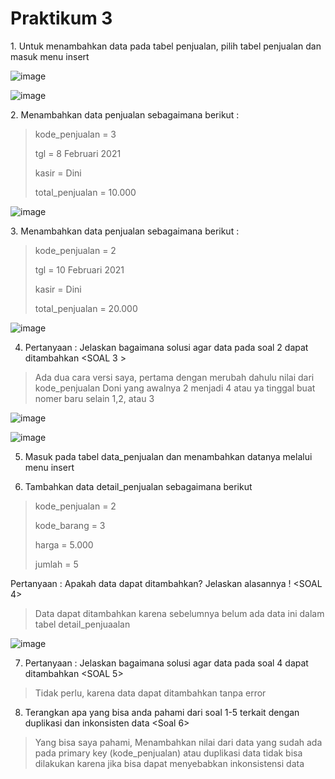 <h1 class="code-line" data-line-start=0 data-line-end=1 ><a id="PRAKTIKUM 3"></a>Praktikum 3</h1>

<p class="has-line-data" data-line-start="7" data-line-end="9">1. Untuk menambahkan data pada tabel penjualan, pilih tabel penjualan dan masuk menu insert</p> 

![image](https://github.com/kevindwiwijaya/Praktikum-Basis-Data/assets/87982064/baa29f45-d175-4f57-8c6f-589cdc8c40bf)

![image](https://github.com/kevindwiwijaya/Praktikum-Basis-Data/assets/87982064/85ee3a99-eacf-454e-bb2c-cd801d6af375)

<p class="has-line-data" data-line-start="7" data-line-end="9">2. Menambahkan data penjualan sebagaimana berikut : <SOAL 1></p> 

>  kode_penjualan = 3
> 
> tgl = 8 Februari 2021
> 
> kasir = Dini
> 
> total_penjualan = 10.000
> 

![image](https://github.com/kevindwiwijaya/Praktikum-Basis-Data/assets/87982064/3ca9c4ce-b20f-4b20-84c8-b6a09b47b48b)

<p class="has-line-data" data-line-start="7" data-line-end="9">3. Menambahkan data penjualan sebagaimana berikut : <SOAL 2></p> 
  
>  kode_penjualan = 2
> 
> tgl = 10 Februari 2021
> 
> kasir = Dini
> 
> total_penjualan = 20.000

![image](https://github.com/Crown-us/Praktikum-Basis-Data/assets/55532281/dd5c4f0c-524d-4ecd-be69-34ea73010055)

4. Pertanyaan : Jelaskan bagaimana solusi agar data pada soal 2 dapat ditambahkan <SOAL 3 >

>  Ada dua cara versi saya, pertama dengan merubah dahulu nilai dari kode_penjualan Doni yang awalnya 2 menjadi 4 atau ya tinggal buat nomer baru selain 1,2, atau 3

![image](https://github.com/Crown-us/Praktikum-Basis-Data/assets/55532281/9788b5d3-63b3-4f83-abd9-a2f9284ca64d)

![image](https://github.com/Crown-us/Praktikum-Basis-Data/assets/55532281/964e9111-967e-4018-b470-2ee8f8a45851)

5. Masuk pada tabel data_penjualan dan menambahkan datanya melalui menu insert
  
6. Tambahkan data detail_penjualan sebagaimana berikut
   
> kode_penjualan = 2
> 
> kode_barang = 3
> 
> harga = 5.000
> 
> jumlah = 5

Pertanyaan : Apakah data dapat ditambahkan? Jelaskan alasannya ! <SOAL 4>
> Data dapat ditambahkan karena sebelumnya belum ada data ini dalam tabel detail_penjuaalan

![image](https://github.com/Crown-us/Praktikum-Basis-Data/assets/55532281/05a7fa0e-2bbf-4f1e-bbe3-bcd3b7bec65d)

7. Pertanyaan : Jelaskan bagaimana solusi agar data pada soal 4 dapat ditambahkan <SOAL 5>
> Tidak perlu, karena data dapat ditambahkan tanpa error

8. Terangkan apa yang bisa anda pahami dari soal 1-5 terkait dengan duplikasi dan inkonsisten data <Soal 6>
> Yang bisa saya pahami, Menambahkan nilai dari data yang sudah ada pada primary key (kode_penjualan) atau duplikasi data tidak bisa dilakukan karena jika bisa dapat menyebabkan inkonsistensi data









